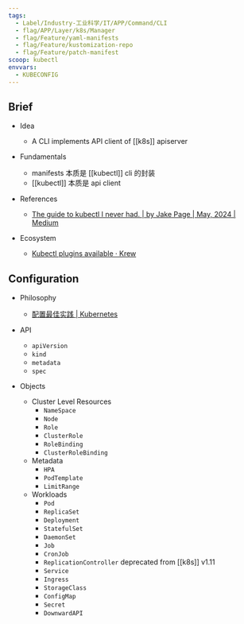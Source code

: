 ```yaml
---
tags:
  - Label/Industry-工业科学/IT/APP/Command/CLI
  - flag/APP/Layer/k8s/Manager
  - flag/Feature/yaml-manifests
  - flag/Feature/kustomization-repo
  - flag/Feature/patch-manifest
scoop: kubectl
envvars:
  - KUBECONFIG
---
```


## Brief

- Idea
    - A CLI implements API client of [[k8s]] apiserver

- Fundamentals
    - manifests 本质是 [[kubectl]] cli 的封装
    - [[kubectl]] 本质是 api client

- References
    - [The guide to kubectl I never had. | by Jake Page | May, 2024 | Medium](https://medium.com/@jake.page91/the-guide-to-kubectl-i-never-had-3874cc6074ff)

- Ecosystem
    - [Kubectl plugins available · Krew](https://krew.sigs.k8s.io/plugins/)

## Configuration

- Philosophy
    - [配置最佳实践 | Kubernetes](https://kubernetes.io/zh-cn/docs/concepts/configuration/overview/)

- API
    - `apiVersion`
    - `kind`
    - `metadata`
    - `spec`

- Objects
    - Cluster Level Resources
        - `NameSpace`
        - `Node`
        - `Role`
        - `ClusterRole`
        - `RoleBinding`
        - `ClusterRoleBinding`
    - Metadata
        - `HPA`
        - `PodTemplate`
        - `LimitRange`
    - Workloads
        - `Pod`
        - `ReplicaSet`
        - `Deployment`
        - `StatefulSet`
        - `DaemonSet`
        - `Job`
        - `CronJob`
        - `ReplicationController` deprecated from [[k8s]] v1.11
        - `Service`
        - `Ingress`
        - `StorageClass`
        - `ConfigMap`
        - `Secret`
        - `DownwardAPI`
